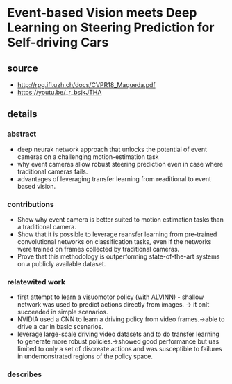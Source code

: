 # Event-based Vision meets Deep Learning on Steering Prediction for Self-driving Cars

## source
  - http://rpg.ifi.uzh.ch/docs/CVPR18_Maqueda.pdf
  - https://youtu.be/_r_bsjkJTHA
  
## details

### abstract
  - deep neurak network approach that unlocks the potential of event cameras on a challenging motion-estimation task
  - why event cameras allow robust steering prediction even in case where traditional cameras fails.
  - advantages of leveraging transfer learning from readitional to event based vision.
  
### contributions
  - Show why event camera is better suited to motion estimation tasks than a traditional camera.
  - Show that it is possible to leverage reansfer learning from pre-trained convolutional networks on classification tasks, even if the networks were trained on frames collected by traditional cameras.
  - Prove that this methodology is outperforming state-of-the-art systems on a publicly available dataset.
  
### relatewited work
  - first attempt to learn a visuomotor policy (with ALVINN) - shallow network was used to predict actions directly from images. -> it onlt succeeded in simple scenarios.
  - NVIDIA used a CNN to learn a driving policy from video frames.->able to drive a car in basic scenarios.
  - leverage large-scale driving video datasets and to do transfer learning to generate more robust policies.->showed good performance but uas limited to only a set of discreate actions and was susceptible to failures in undemonstrated regions of the policy space.
  
### describes
